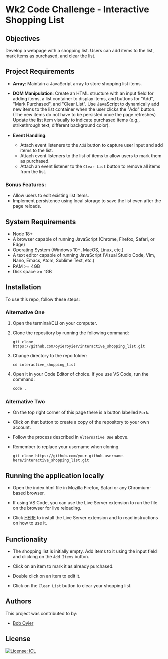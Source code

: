 # Wk2 Code Challenge - Interactive Shopping List

## Objectives

Develop a webpage with a shopping list. Users can add items to the list, mark items as purchased, and clear the list.

## Project Requirements

- **Array**: Maintain a JavaScript array to store shopping list items.

- **DOM Manipulation**:
  Create an HTML structure with an input field for adding items, a list container to display items, and buttons for "Add", "Mark Purchased", and "Clear List".
  Use JavaScript to dynamically add new items to the list container when the user clicks the "Add" button. (The new items do not have to be persisted once the page refreshes)
  Update the list item visually to indicate purchased items (e.g., strikethrough text, different background color).

- **Event Handling**:
  - Attach event listeners to the `Add` button to capture user input and add items to the list.
  - Attach event listeners to the list of items to allow users to mark them as purchased.
  - Attach an event listener to the `Clear List` button to remove all items from the list.

### Bonus Features:

- Allow users to edit existing list items.
- Implement persistence using local storage to save the list even after the page reloads.

## System Requirements

- Node 18+
- A browser capable of running JavaScript (Chrome, Firefox, Safari, or Edge)
- Operating System (Windows 10+, MacOS, Linux, etc.)
- A text editor capable of running JavaScript (Visual Studio Code, Vim, Nano, Emacs, Atom, Sublime Text, etc.)
- RAM >= 4GB
- Disk space >= 1GB

## Installation

To use this repo, follow these steps:

### Alternative One

1.  Open the terminal/CLI on your computer.

2.  Clone the repository by running the following command:

        git clone https://github.com/oyieroyier/interactive_shopping_list.git

3.  Change directory to the repo folder:

        cd interactive_shopping_list

4.  Open it in your Code Editor of choice. If you use VS Code, run the command:

        code .

### Alternative Two

- On the top right corner of this page there is a button labelled `Fork`.

- Click on that button to create a copy of the repository to your own account.

- Follow the process described in `Alternative One` above.

- Remember to replace your username when cloning.

      git clone https://github.com/your-github-username-here/interactive_shopping_list.git

## Running the application locally

- Open the index.html file in Mozilla Firefox, Safari or any Chromium-based browser.

- If using VS Code, you can use the Live Server extension to run the file on the browser for live reloading.

- Click [HERE](https://marketplace.visualstudio.com/items?itemName=ritwickdey.LiveServer) to install the Live Server extension and to read instructions on how to use it.

## Functionality

- The shopping list is initially empty. Add items to it using the input field and clicking on the `Add Items` button.

- Click on an item to mark it as already purchased.

- Double click on an item to edit it.

- Click on the `Clear List` button to clear your shopping list.

## Authors

This project was contributed to by:

- [Bob Oyier](https://github.com/oyieroyier/)

## License

[![License: ICL](https://img.shields.io/badge/License-ISC-blue.svg)](https://opensource.org/licenses/ISC)
